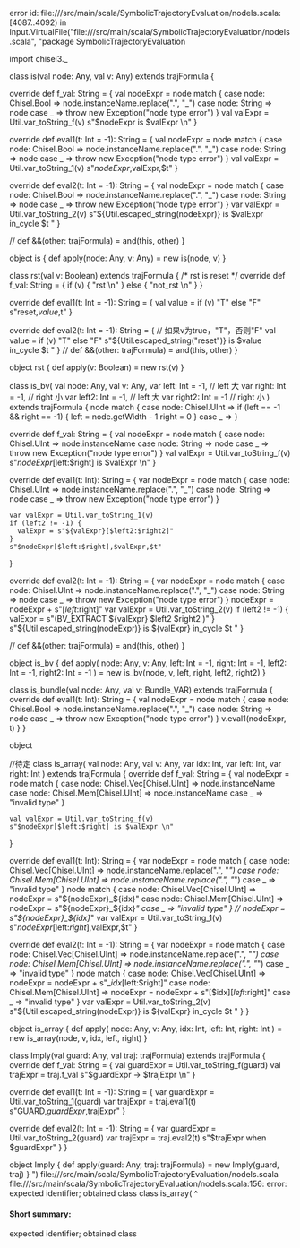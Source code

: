 error id: file://<WORKSPACE>/src/main/scala/SymbolicTrajectoryEvaluation/nodeIs.scala:[4087..4092) in Input.VirtualFile("file://<WORKSPACE>/src/main/scala/SymbolicTrajectoryEvaluation/nodeIs.scala", "package SymbolicTrajectoryEvaluation

import chisel3._

class is(val node: Any, val v: Any) extends trajFormula {

  override def f_val: String = {
    val nodeExpr = node match {
      case node: Chisel.Bool => node.instanceName.replace(".", "_")
      case node: String      => node
      case _                 => throw new Exception("node type error")
    }
    val valExpr = Util.var_toString_f(v)
    s"$nodeExpr is $valExpr \n"
  }

  override def eval1(t: Int = -1): String = {
    val nodeExpr = node match {
      case node: Chisel.Bool => node.instanceName.replace(".", "_")
      case node: String      => node
      case _                 => throw new Exception("node type error")
    }
    val valExpr = Util.var_toString_1(v)
    s"$nodeExpr,$valExpr,$t"
  }

  override def eval2(t: Int = -1): String = {
    val nodeExpr = node match {
      case node: Chisel.Bool => node.instanceName.replace(".", "_")
      case node: String      => node
      case _                 => throw new Exception("node type error")
    }
    var valExpr = Util.var_toString_2(v)
    s"${Util.escaped_string(nodeExpr)} is $valExpr in_cycle $t "
  }

  // def &&(other: trajFormula) = and(this, other)
}

object is {
  def apply(node: Any, v: Any) = new is(node, v)
}

class rst(val v: Boolean) extends trajFormula {
  /*
  rst is reset
   */
  override def f_val: String = {
    if (v) {
      "rst \n"
    } else {
      "not_rst \n"
    }
  }

  override def eval1(t: Int = -1): String = {
    val value = if (v) "T" else "F"
    s"reset,$value,$t"
  }

  override def eval2(t: Int = -1): String = {
    // 如果v为true，"T"，否则"F"
    val value = if (v) "T" else "F"
    s"${Util.escaped_string("reset")} is $value in_cycle $t "
  }
  // def &&(other: trajFormula) = and(this, other)
}

object rst {
  def apply(v: Boolean) = new rst(v)
}

class is_bv(
    val node: Any,
    val v: Any,
    var left: Int = -1, // left 大
    var right: Int = -1, // right 小
    var left2: Int = -1, // left 大
    var right2: Int = -1 // right 小
) extends trajFormula {
  node match {
    case node: Chisel.UInt =>
      if (left == -1 && right == -1) {
        left = node.getWidth - 1
        right = 0
      }
    case _ =>
  }

  override def f_val: String = {
    val nodeExpr = node match {
      case node: Chisel.UInt => node.instanceName
      case node: String      => node
      case _                 => throw new Exception("node type error")
    }
    val valExpr = Util.var_toString_f(v)
    s"$nodeExpr[$left:$right] is $valExpr \n"
  }

  override def eval1(t: Int): String = {
    var nodeExpr = node match {
      case node: Chisel.UInt => node.instanceName.replace(".", "_")
      case node: String      => node
      case _                 => throw new Exception("node type error")
    }

    var valExpr = Util.var_toString_1(v)
    if (left2 != -1) {
      valExpr = s"${valExpr}[$left2:$right2]"
    }
    s"$nodeExpr[$left:$right],$valExpr,$t"
  }

  override def eval2(t: Int = -1): String = {
    var nodeExpr = node match {
      case node: Chisel.UInt => node.instanceName.replace(".", "_")
      case node: String      => node
      case _                 => throw new Exception("node type error")
    }
    nodeExpr = nodeExpr + s"[$left:$right]"
    var valExpr = Util.var_toString_2(v)
    if (left2 != -1) {
      valExpr = s"(BV_EXTRACT ${valExpr} $left2 $right2 )"
    }
    s"${Util.escaped_string(nodeExpr)} is ${valExpr} in_cycle $t "
  }

  // def &&(other: trajFormula) = and(this, other)
}

object is_bv {
  def apply(
      node: Any,
      v: Any,
      left: Int = -1,
      right: Int = -1,
      left2: Int = -1,
      right2: Int = -1
  ) = new is_bv(node, v, left, right, left2, right2)
}

class is_bundle(val node: Any, val v: Bundle_VAR) extends trajFormula {
  override def eval1(t: Int): String = {
    val nodeExpr = node match {
      case node: Chisel.Bool => node.instanceName.replace(".", "_")
      case node: String      => node
      case _                 => throw new Exception("node type error")
    }
    v.eval1(nodeExpr, t)
  }
}

object 

//待定
class is_array(
    val node: Any,
    val v: Any,
    var idx: Int,
    var left: Int,
    var right: Int
) extends trajFormula {
  override def f_val: String = {
    val nodeExpr = node match {
      case node: Chisel.Vec[Chisel.UInt] => node.instanceName
      case node: Chisel.Mem[Chisel.UInt] => node.instanceName
      case _                             => "invalid type"
    }

    val valExpr = Util.var_toString_f(v)
    s"$nodeExpr[$left:$right] is $valExpr \n"
  }

  override def eval1(t: Int): String = {
    var nodeExpr = node match {
      case node: Chisel.Vec[Chisel.UInt] => node.instanceName.replace(".", "_")
      case node: Chisel.Mem[Chisel.UInt] => node.instanceName.replace(".", "_")
      case _                             => "invalid type"
    }
    node match {
      case node: Chisel.Vec[Chisel.UInt] => nodeExpr = s"${nodeExpr}_${idx}"
      case node: Chisel.Mem[Chisel.UInt] => nodeExpr = s"${nodeExpr}_${idx}_"
      case _                             => "invalid type"
    }
    // nodeExpr = s"${nodeExpr}_${idx}_"
    var valExpr = Util.var_toString_1(v)
    s"$nodeExpr[$left:$right],$valExpr,$t"
  }

  override def eval2(t: Int = -1): String = {
    var nodeExpr = node match {
      case node: Chisel.Vec[Chisel.UInt] => node.instanceName.replace(".", "_")
      case node: Chisel.Mem[Chisel.UInt] => node.instanceName.replace(".", "_")
      case _                             => "invalid type"
    }
    node match {
      case node: Chisel.Vec[Chisel.UInt] =>
        nodeExpr = nodeExpr + s"_$idx[$left:$right]"
      case node: Chisel.Mem[Chisel.UInt] =>
        nodeExpr = nodeExpr + s"[$idx][$left:$right]"
      case _ => "invalid type"
    }
    var valExpr = Util.var_toString_2(v)
    s"${Util.escaped_string(nodeExpr)} is ${valExpr} in_cycle $t "
  }
}

object is_array {
  def apply(
      node: Any,
      v: Any,
      idx: Int,
      left: Int,
      right: Int
  ) = new is_array(node, v, idx, left, right)
}

class Imply(val guard: Any, val traj: trajFormula) extends trajFormula {
  override def f_val: String = {
    val guardExpr = Util.var_toString_f(guard)
    val trajExpr = traj.f_val
    s"$guardExpr -> $trajExpr \n"
  }

  override def eval1(t: Int = -1): String = {
    var guardExpr = Util.var_toString_1(guard)
    var trajExpr = traj.eval1(t)
    s"GUARD,$guardExpr,$trajExpr"
  }

  override def eval2(t: Int = -1): String = {
    var guardExpr = Util.var_toString_2(guard)
    var trajExpr = traj.eval2(t)
    s"$trajExpr when $guardExpr"
  }
}

object Imply {
  def apply(guard: Any, traj: trajFormula) = new Imply(guard, traj)
}
")
file://<WORKSPACE>/src/main/scala/SymbolicTrajectoryEvaluation/nodeIs.scala
file://<WORKSPACE>/src/main/scala/SymbolicTrajectoryEvaluation/nodeIs.scala:156: error: expected identifier; obtained class
class is_array(
^
#### Short summary: 

expected identifier; obtained class